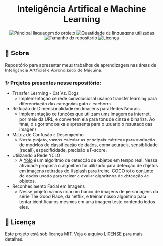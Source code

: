 <h1 align='center'>Inteligência Artifical e Machine Learning</h1>

<p align='center'>

<img alt='Principal linguagem do projeto' src='https://img.shields.io/github/languages/top/fransilva0/ia-and-machine-learning?color=56BEB8'>

<img alt='Quantidade de linguagens utilizadas' src='https://img.shields.io/github/languages/count/fransilva0/ia-and-machine-learning?color=56BEB8'>

<img alt='Tamanho do repositório' src='https://img.shields.io/github/repo-size/fransilva0/ia-and-machine-learning?color=56BEB8'>

<img alt='Licença' src='https://img.shields.io/github/license/fransilva0/ia-and-machine-learning?color=56BEB8'>

<br>

## :dart: Sobre ##

<p>Repositório para apresentar meus trabalhos de aprendizagem nas áreas de Inteligência Artificial e Aprendizado de Máquina.</p>

### :sparkles: Projetos presentes nesse repositório: ###

- Transfer Learning - Cat Vz. Dogs
   - Implementação de rede convolucional usando transfer learning para diferenciação das categorias gato e cachorro.
- Redução de Dimensionalidade em Imagens para Redes Neurais
  - Implementação de funções que utilizam uma imagem da internet, por meio da URL, e convertem ela para tons de cinza e binariza. Ao final, o algoritmo baixa e apresenta para o usuário o resultado das imagens.
- Matriz de Confusão e Desempenho
  - Neste projeto, vamos calcular as principais métricas para avaliação de modelos de classificação de dados, como acurácia, sensibilidade (recall), especificidade, precisão e F-score. 
- Utilizando a Rede YOLO
    - A [Yolo](https://colab.research.google.com/drive/1lTGZsfMaGUpBG4inDIQwIJVW476ibXk_#scrollTo=j0t221djS1Gk) é um algoritmo de detecção de objetos em tempo real. Nessa atividade proposta o algoritmo foi utilizado para detecção de objetos em imagens retiradas do Usplash para treino. [COCO](https://cocodataset.org/#home) foi o conjunto de dados usado para treinar e avaliar algoritmos de detecção de objetos.
- Reconhecimento Facial em Imagens
  - Nesse projeto vamos criar um banco de imagens de personagens da série The Good Place, da netflix, e treinar nosso algoritmo para tentar identificar os mesmos em uma imagem teste contendo todos eles.
## :memo: Licença ##

Este projeto está sob licença MIT. Veja o arquivo [LICENSE](LICENSE.md) para mais detalhes.
